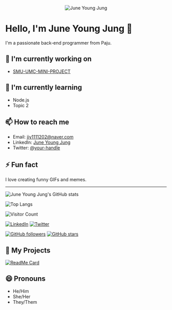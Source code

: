 <p align="center">
  <img src="https://media.giphy.com/media/your-gif-id/giphy.gif" alt="June Young Jung" />
</p>

# Hello, I'm June Young Jung 👋

I'm a passionate back-end programmer from Paju.

## 🔭 I'm currently working on
- [SMU-UMC-MINI-PROJECT](https://github.com/SMU-UMC-MINI-PROJECT)

## 🌱 I'm currently learning
- Node.js
- Topic 2

## 📫 How to reach me
- Email: [jjy1111202@naver.com](mailto:jjy1111202@naver.com)
- LinkedIn: [June Young Jung](https://www.linkedin.com/in/your-profile)
- Twitter: [@your-handle](https://twitter.com/your-handle)

## ⚡ Fun fact
I love creating funny GIFs and memes.

---

![June Young Jung's GitHub stats](https://github-readme-stats.vercel.app/api?username=your-github-username&show_icons=true&theme=radical)

![Top Langs](https://github-readme-stats.vercel.app/api/top-langs/?username=your-github-username&layout=compact&theme=radical)

![Visitor Count](https://komarev.com/ghpvc/?username=your-github-username&color=blue)

[![LinkedIn](https://img.shields.io/badge/LinkedIn-YourProfile-blue?style=flat-square&logo=linkedin)](https://www.linkedin.com/in/your-profile)
[![Twitter](https://img.shields.io/badge/Twitter-YourHandle-blue?style=flat-square&logo=twitter)](https://twitter.com/your-handle)

[![GitHub followers](https://img.shields.io/github/followers/your-github-username?style=social)](https://github.com/your-github-username)
[![GitHub stars](https://img.shields.io/github/stars/your-github-username?style=social)](https://github.com/your-github-username)

## 🚀 My Projects
[![ReadMe Card](https://github-readme-stats.vercel.app/api/pin/?username=your-github-username&repo=SMU-UMC-MINI-PROJECT&theme=radical)](https://github.com/your-github-username/SMU-UMC-MINI-PROJECT)

## 😄 Pronouns
- He/Him
- She/Her
- They/Them
